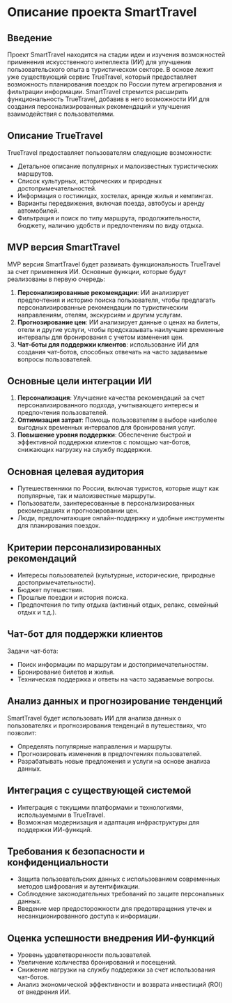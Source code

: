 # Описание проекта SmartTravel

## Введение
Проект SmartTravel находится на стадии идеи и изучения возможностей применения искусственного интеллекта (ИИ) для улучшения пользовательского опыта в туристическом секторе. В основе лежит уже существующий сервис TrueTravel, который предоставляет возможность планирования поездок по России путем агрегирования и фильтрации информации. SmartTravel стремится расширить функциональность TrueTravel, добавив в него возможности ИИ для создания персонализированных рекомендаций и улучшения взаимодействия с пользователями.

## Описание TrueTravel
TrueTravel предоставляет пользователям следующие возможности:
- Детальное описание популярных и малоизвестных туристических маршрутов.
- Список культурных, исторических и природных достопримечательностей.
- Информация о гостиницах, хостелах, аренде жилья и кемпингах.
- Варианты передвижения, включая поезда, автобусы и аренду автомобилей.
- Фильтрация и поиск по типу маршрута, продолжительности, бюджету, наличию удобств и предпочтениям по виду отдыха.

## MVP версия SmartTravel
MVP версия SmartTravel будет развивать функциональность TrueTravel за счет применения ИИ. Основные функции, которые будут реализованы в первую очередь:
1. **Персонализированные рекомендации**: ИИ анализирует предпочтения и историю поиска пользователя, чтобы предлагать персонализированные рекомендации по туристическим направлениям, отелям, экскурсиям и другим услугам.
2. **Прогнозирование цен**: ИИ анализирует данные о ценах на билеты, отели и другие услуги, чтобы предсказывать наилучшие временные интервалы для бронирования с учетом изменения цен.
3. **Чат-боты для поддержки клиентов**: использование ИИ для создания чат-ботов, способных отвечать на часто задаваемые вопросы пользователей.

## Основные цели интеграции ИИ
1. **Персонализация**: Улучшение качества рекомендаций за счет персонализированного подхода, учитывающего интересы и предпочтения пользователей.
2. **Оптимизация затрат**: Помощь пользователям в выборе наиболее выгодных временных интервалов для бронирования услуг.
3. **Повышение уровня поддержки**: Обеспечение быстрой и эффективной поддержки клиентов с помощью чат-ботов, снижающих нагрузку на службу поддержки.

## Основная целевая аудитория
- Путешественники по России, включая туристов, которые ищут как популярные, так и малоизвестные маршруты.
- Пользователи, заинтересованные в персонализированных рекомендациях и прогнозировании цен.
- Люди, предпочитающие онлайн-поддержку и удобные инструменты для планирования поездок.

## Критерии персонализированных рекомендаций
- Интересы пользователей (культурные, исторические, природные достопримечательности).
- Бюджет путешествия.
- Прошлые поездки и история поиска.
- Предпочтения по типу отдыха (активный отдых, релакс, семейный отдых и т.д.).

## Чат-бот для поддержки клиентов
Задачи чат-бота:
- Поиск информации по маршрутам и достопримечательностям.
- Бронирование билетов и жилья.
- Техническая поддержка и ответы на часто задаваемые вопросы.

## Анализ данных и прогнозирование тенденций
SmartTravel будет использовать ИИ для анализа данных о пользователях и прогнозирования тенденций в путешествиях, что позволит:
- Определять популярные направления и маршруты.
- Прогнозировать изменения в предпочтениях пользователей.
- Разрабатывать новые предложения и услуги на основе анализа данных.

## Интеграция с существующей системой
- Интеграция с текущими платформами и технологиями, используемыми в TrueTravel.
- Возможная модернизация и адаптация инфраструктуры для поддержки ИИ-функций.

## Требования к безопасности и конфиденциальности
- Защита пользовательских данных с использованием современных методов шифрования и аутентификации.
- Соблюдение законодательных требований по защите персональных данных.
- Введение мер предосторожности для предотвращения утечек и несанкционированного доступа к информации.

## Оценка успешности внедрения ИИ-функций
- Уровень удовлетворенности пользователей.
- Увеличение количества бронирований и посещений.
- Снижение нагрузки на службу поддержки за счет использования чат-ботов.
- Анализ экономической эффективности и возврата инвестиций (ROI) от внедрения ИИ.
